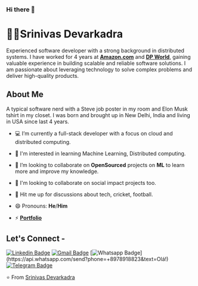### Hi there 👋

<!--
**srinivasDevarkadra/srinivasDevarkadra** is a ✨ _special_ ✨ repository because its `README.md` (this file) appears on your GitHub profile.

Here are some ideas to get you started:

- 🔭 I’m currently working on ...
- 🌱 I’m currently learning ...
- 👯 I’m looking to collaborate on ...
- 🤔 I’m looking for help with ...
- 💬 Ask me about ...
- 📫 How to reach me: ...
- 😄 Pronouns: ...
- ⚡ Fun fact: ...
-->



# :man_technologist:Srinivas Devarkadra

Experienced software developer with a strong background in distributed systems. I have worked for 4 years at  <a href="https://http://www.amazon.com/"> <b>Amazon.com</b></a> and  <a href="https://www.dpworld.com/"> <b>DP World</b></a>, gaining valuable experience in building scalable and reliable software solutions. I am passionate about leveraging technology to solve complex problems and deliver high-quality products.



## About Me

A typical software nerd with a Steve job poster in my room and Elon Musk tshirt in my closet. I was born and brought up in New Delhi, India and living in USA since last 4 years.

- 💻 I’m currently a full-stack developer with a focus on cloud and distributed computing.

- 🌱 I'm interested in learning Machine Learning, Distributed computing.

- 🔭 I’m looking to collaborate on **OpenSourced** projects on **ML** to learn more and improve my knowledge.

- 👯 I'm looking to collaborate on social impact projects too.

- 💬 Hit me up for discussions about tech, cricket, football.

- 😄 Pronouns: **He**/**Him**

- ⚡ <a href="https://srinivasdevarkadra.github.io/"> <b>Portfolio</b></a>

## Let's Connect -


[![Linkedin Badge](https://img.shields.io/badge/-srinivasdevarkadra-blue?style=flat-square&logo=Linkedin&logoColor=white&link=https://www.linkedin.com/in/srinivas-dk/)](https://www.linkedin.com/in/srinivas-dk/)
[![Gmail Badge](https://img.shields.io/badge/-srinnivas.ms@gmail.com-c14438?style=flat-square&logo=Gmail&logoColor=white&link=mailto:srinnivas.ms@gmail.com)](mailto:ahemant.pandey17@gmail.com)
[![Whatsapp Badge](https://img.shields.io/badge/-Whatsapp-4CA143?style=flat-square&labelColor=4CA143&logo=whatsapp&logoColor=white&link=https://api.whatsapp.com/send?phone=+918978918823&text=Olá!)](https://api.whatsapp.com/send?phone=+8978918823&text=Olá!)
[![Telegram Badge](https://img.shields.io/badge/-srinivasDevarkadra-1ca0f1?style=flat-square&labelColor=1ca0f1&logo=telegram&logoColor=white&link=https://t.me/Sdevarkadra)](https://t.me/Sdevarkadra)


⭐ From [Srinivas Devarkadra](https://github.com/srinivasDevarkadra)


